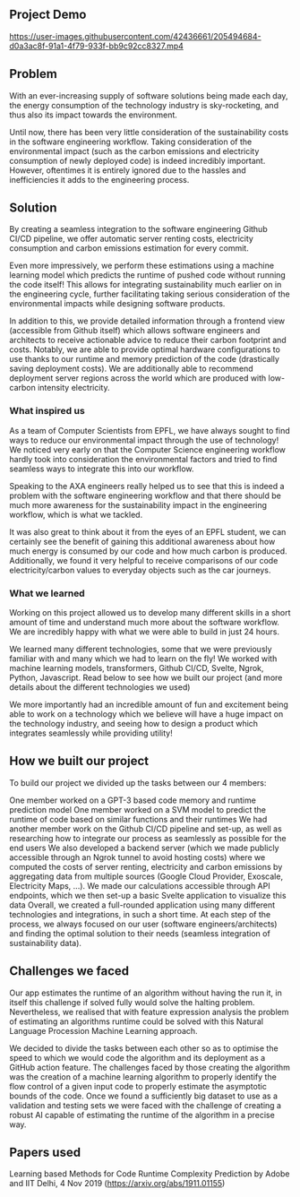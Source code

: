 ## Project Demo



https://user-images.githubusercontent.com/42436661/205494684-d0a3ac8f-91a1-4f79-933f-bb9c92cc8327.mp4



## Problem

With an ever-increasing supply of software solutions being made each day, the energy consumption of the technology industry is sky-rocketing, and thus also its impact towards the environment.

Until now, there has been very little consideration of the sustainability costs in the software engineering workflow. Taking consideration of the environmental impact (such as the carbon emissions and electricity consumption of newly deployed code) is indeed incredibly important. However, oftentimes it is entirely ignored due to the hassles and inefficiencies it adds to the engineering process.

## Solution

By creating a seamless integration to the software engineering Github CI/CD pipeline, we offer automatic server renting costs, electricity consumption and carbon emissions estimation for every commit.

Even more impressively, we perform these estimations using a machine learning model which predicts the runtime of pushed code without running the code itself! This allows for integrating sustainability much earlier on in the engineering cycle, further facilitating taking serious consideration of the environmental impacts while designing software products.

In addition to this, we provide detailed information through a frontend view (accessible from Github itself) which allows software engineers and architects to receive actionable advice to reduce their carbon footprint and costs. Notably, we are able to provide optimal hardware configurations to use thanks to our runtime and memory prediction of the code (drastically saving deployment costs). We are additionally able to recommend deployment server regions across the world which are produced with low-carbon intensity electricity.

### What inspired us

As a team of Computer Scientists from EPFL, we have always sought to find ways to reduce our environmental impact through the use of technology! We noticed very early on that the Computer Science engineering workflow hardly took into consideration the environmental factors and tried to find seamless ways to integrate this into our workflow.

Speaking to the AXA engineers really helped us to see that this is indeed a problem with the software engineering workflow and that there should be much more awareness for the sustainability impact in the engineering workflow, which is what we tackled.

It was also great to think about it from the eyes of an EPFL student, we can certainly see the benefit of gaining this additional awareness about how much energy is consumed by our code and how much carbon is produced. Additionally, we found it very helpful to receive comparisons of our code electricity/carbon values to everyday objects such as the car journeys.

### What we learned
Working on this project allowed us to develop many different skills in a short amount of time and understand much more about the software workflow. We are incredibly happy with what we were able to build in just 24 hours.

We learned many different technologies, some that we were previously familiar with and many which we had to learn on the fly! We worked with machine learning models, transformers, Github CI/CD, Svelte, Ngrok, Python, Javascript. Read below to see how we built our project (and more details about the different technologies we used)

We more importantly had an incredible amount of fun and excitement being able to work on a technology which we believe will have a huge impact on the technology industry, and seeing how to design a product which integrates seamlessly while providing utility!

## How we built our project

To build our project we divided up the tasks between our 4 members:

One member worked on a GPT-3 based code memory and runtime prediction model
One member worked on a SVM model to predict the runtime of code based on similar functions and their runtimes
We had another member work on the Github CI/CD pipeline and set-up, as well as researching how to integrate our process as seamlessly as possible for the end users
We also developed a backend server (which we made publicly accessible through an Ngrok tunnel to avoid hosting costs) where we computed the costs of server renting, electricity and carbon emissions by aggregating data from multiple sources (Google Cloud Provider, Exoscale, Electricity Maps, ...).
We made our calculations accessible through API endpoints, which we then set-up a basic Svelte application to visualize this data
Overall, we created a full-rounded application using many different technologies and integrations, in such a short time. At each step of the process, we always focused on our user (software engineers/architects) and finding the optimal solution to their needs (seamless integration of sustainability data).

## Challenges we faced


Our app estimates the runtime of an algorithm without having the run it, in itself this challenge if solved fully would solve the halting problem. Nevertheless, we realised that with feature expression analysis the problem of estimating an algorithms runtime could be solved with this Natural Language Procession Machine Learning approach.

We decided to divide the tasks between each other so as to optimise the speed to which we would code the algorithm and its deployment as a GitHub action feature. The challenges faced by those creating the algorithm was the creation of a machine learning algorithm to properly identify the flow control of a given input code to properly estimate the asymptotic bounds of the code. Once we found a sufficiently big dataset to use as a validation and testing sets we were faced with the challenge of creating a robust AI capable of estimating the runtime of the algorithm in a precise way.

## Papers used

Learning based Methods for Code Runtime Complexity Prediction by Adobe and IIT Delhi, 4 Nov 2019 (https://arxiv.org/abs/1911.01155)


